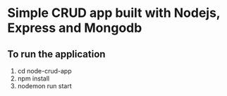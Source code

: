 # Simple CRUD app built with Nodejs, Express and Mongodb

## To run the application
1. cd node-crud-app
2. npm install
3. nodemon run start
